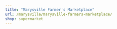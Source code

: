 ```yaml
---
title: "Marysville Farmer's Marketplace"
url: /marysville/marysville-farmers-marketplace/
shop: supermarket
---
```

